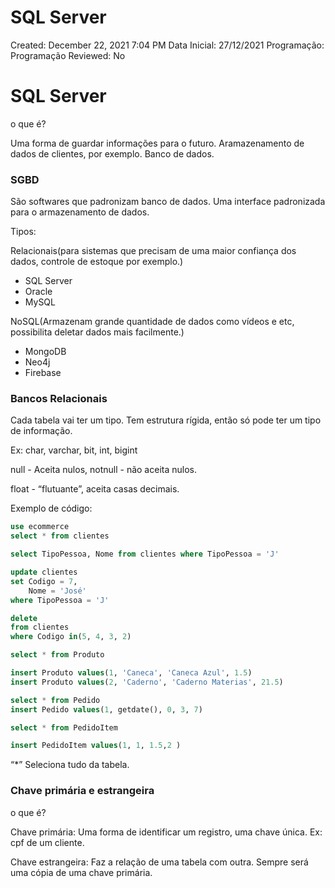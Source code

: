 # SQL Server

Created: December 22, 2021 7:04 PM
Data Inicial: 27/12/2021
Programação: Programação
Reviewed: No

# SQL Server

o que é?

Uma forma de guardar informações para o futuro. Aramazenamento de dados de clientes, por exemplo. Banco de dados.

### SGBD

São softwares que padronizam banco de dados. Uma interface padronizada para o armazenamento de dados. 

Tipos:

Relacionais(para sistemas que precisam de uma maior confiança dos dados, controle de estoque por exemplo.)

- SQL Server
- Oracle
- MySQL

NoSQL(Armazenam grande quantidade de dados como vídeos e etc, possibilita deletar dados mais facilmente.)

- MongoDB
- Neo4j
- Firebase

### Bancos Relacionais

Cada tabela vai ter um tipo. Tem estrutura rígida, então só pode ter um tipo de informação. 

Ex: char, varchar, bit, int, bigint

null - Aceita nulos, notnull - não aceita nulos.

float - “flutuante”, aceita casas decimais.

Exemplo de código:

```sql
use ecommerce
select * from clientes

select TipoPessoa, Nome from clientes where TipoPessoa = 'J'

update clientes
set Codigo = 7,
	Nome = 'José'
where TipoPessoa = 'J'

delete
from clientes
where Codigo in(5, 4, 3, 2)

select * from Produto 

insert Produto values(1, 'Caneca', 'Caneca Azul', 1.5)
insert Produto values(2, 'Caderno', 'Caderno Materias', 21.5)

select * from Pedido
insert Pedido values(1, getdate(), 0, 3, 7)

select * from PedidoItem

insert PedidoItem values(1, 1, 1.5,2 )
```

“*” Seleciona tudo da tabela.

### Chave primária e estrangeira

o que é?

Chave primária: Uma forma de identificar um registro, uma chave única. Ex: cpf de um cliente.

Chave estrangeira: Faz a relação de uma tabela com outra. Sempre será uma cópia de uma chave primária.